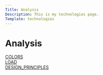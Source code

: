 ```yaml
---
Title: Analysis
Description: This is my technologies page.
Template: technologies
---
```

Analysis
==========================

<div class="box">
<a href="%base_url%/analysis/01_colors">COLORS</a>
</div>

<div class="box">
<a href="%base_url%/analysis/02_load">LOAD</a>
</div>

<div class="box">
<a href="%base_url%/analysis/03_design_principles">DESIGN_PRINCIPLES</a>
</div>